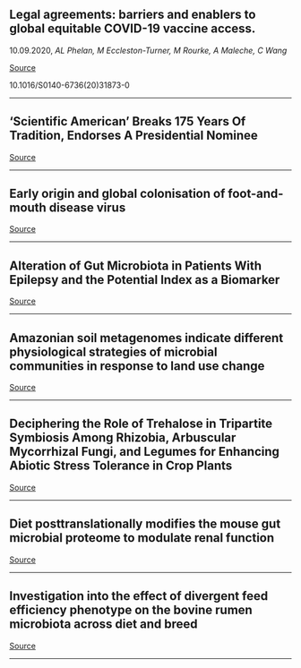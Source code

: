 ## Legal agreements: barriers and enablers to global equitable COVID-19 vaccine access.
 10.09.2020, _AL Phelan, M Eccleston-Turner, M Rourke, A Maleche, C Wang_



[Source](https://www.thelancet.com/journals/lancet/article/PIIS0140-6736(20)31873-0/fulltext)

10.1016/S0140-6736(20)31873-0

---

## ‘Scientific American’ Breaks 175 Years Of Tradition, Endorses A Presidential Nominee

[Source](https://www.npr.org/2020/09/17/913881019/scientific-american-breaks-tradition-endorses-a-presidential-candidate)

---

## Early origin and global colonisation of foot-and-mouth disease virus

[Source](https://www.nature.com/articles/s41598-020-72246-6)

---

## Alteration of Gut Microbiota in Patients With Epilepsy and the Potential Index as a Biomarker

[Source](https://www.frontiersin.org/articles/10.3389/fmicb.2020.517797/full)

---

## Amazonian soil metagenomes indicate different physiological strategies of microbial communities in response to land use change

[Source](https://www.biorxiv.org/content/10.1101/2020.09.15.299230v1.abstract?%3Fcollection=)

---

## Deciphering the Role of Trehalose in Tripartite Symbiosis Among Rhizobia, Arbuscular Mycorrhizal Fungi, and Legumes for Enhancing Abiotic Stress Tolerance in Crop Plants 

[Source](https://www.frontiersin.org/articles/10.3389/fmicb.2020.509919/full)

---

## Diet posttranslationally modifies the mouse gut microbial proteome to modulate renal function

[Source](https://science.sciencemag.org/content/369/6510/1518)

---

## Investigation into the effect of divergent feed efficiency phenotype on the bovine rumen microbiota across diet and breed

[Source](https://www.nature.com/articles/s41598-020-71458-0)

---


